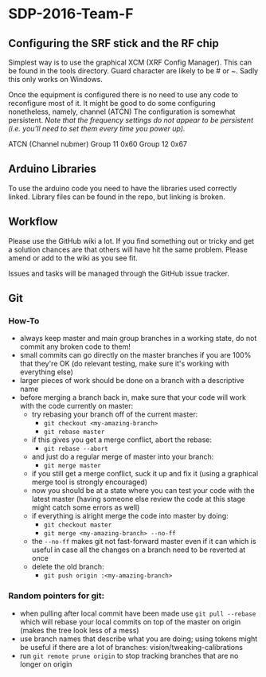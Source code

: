# SDP-2016-Team-F

## Configuring the SRF stick and the RF chip
Simplest way is to use the graphical XCM (XRF Config Manager). This can be found in the tools directory.
Guard character are likely to be # or ~. Sadly this only works on Windows.

Once the equipment is configured there is no need to use any code to reconfigure most of it.
It might be good to do some configuring nonetheless, namely, channel (ATCN) 
The configuration is somewhat persistent. 
_Note that the frequency settings do not appear to be persistent (i.e. you’ll need to set them every time you power up)._

ATCN (Channel nubmer)
Group 11 0x60
Group 12 0x67

## Arduino Libraries
To use the arduino code you need to have the libraries used correctly linked. 
Library files can be found in the repo, but linking is broken.

## Workflow
Please use the GitHub wiki a lot. If you find something out or tricky and get a solution chances are
that others will have hit the same problem. Please amend or add to the wiki as you see fit.

Issues and tasks will be managed through the GitHub issue tracker.



## Git ##

### How-To
* always keep master and main group branches in a working state, do not commit any broken code to them!
* small commits can go directly on the master branches if you are 100% that they're OK (do relevant testing, make sure it's working with everything else)
* larger pieces of work should be done on a branch with a descriptive name
* before merging a branch back in, make sure that your code will work with the code currently on master:
  * try rebasing your branch off of the current master: 
     * `git checkout <my-amazing-branch>`
     * `git rebase master`
  * if this gives you get a merge conflict, abort the rebase:
     * `git rebase --abort`
  * and just do a regular merge of master into your branch:
     * `git merge master`
  * if you still get a merge conflict, suck it up and fix it (using a graphical merge tool is strongly encouraged)
  * now you should be at a state where you can test your code with the latest master (having someone else review the code at this stage might catch some errors as well)
  * if everything is alright merge the code into master by doing:
    * `git checkout master`
    * `git merge <my-amazing-branch> --no-ff`
  * the `--no-ff` makes git not fast-forward master even if it can which is useful in case all the changes on a branch need to be reverted at once
  * delete the old branch:
     * `git push origin :<my-amazing-branch>` 

### Random pointers for git:

* when pulling after local commit have been made use `git pull --rebase` which will rebase your local commits on top of the master on origin (makes the tree  look less of a mess)
* use branch names that describe what you are doing; using tokens might be useful if there are a lot of branches: vision/tweaking-calibrations
* run `git remote prune origin` to stop tracking branches that are no longer on origin



